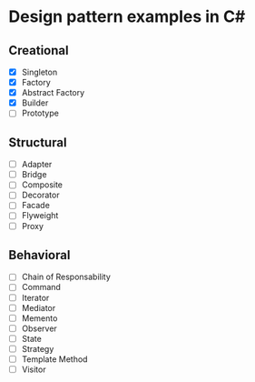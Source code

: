 # Design pattern examples in C#

## Creational
- [x] Singleton
- [x] Factory
- [x] Abstract Factory
- [x] Builder
- [ ] Prototype

## Structural
- [ ] Adapter
- [ ] Bridge
- [ ] Composite
- [ ] Decorator
- [ ] Facade
- [ ] Flyweight
- [ ] Proxy

## Behavioral
- [ ] Chain of Responsability
- [ ] Command
- [ ] Iterator
- [ ] Mediator
- [ ] Memento
- [ ] Observer
- [ ] State
- [ ] Strategy
- [ ] Template Method
- [ ] Visitor
